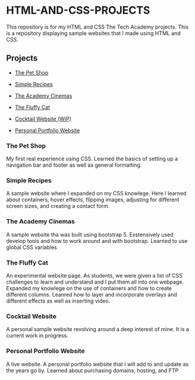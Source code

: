 # **HTML-AND-CSS-PROJECTS**
This repository is for my HTML and CSS The Tech Academy projects. This is a repository displaying sample websites that I made using HTML and CSS.

## Projects
* [The Pet Shop](#the-pet-shop)

* [Simple Recipes](#simple-recipes)

* [The Academy Cinemas](#the-academy-cinemas)

* [The Fluffy Cat](#the-fluffy-cat) 

* [Cocktail Website (WiP)](#cocktail-website)

* [Personal Portfolio Website](#personal-portfolio-website)

### The Pet Shop
My first real experience using CSS. Learned the basics of setting up a navigation bar and footer as well as general formatting.

### Simple Recipes
A sample website where I expanded on my CSS knowlege. Here I learned about containers, hover effects, flipping images, adjusting for different screen sizes, and creating a contact form.

### The Academy Cinemas
A sample website tha was built using bootstrap 5. Exstensively used develop tools and how to work around and with bootstrap. Learned to use global CSS variables

### The Fluffy Cat
An experimental website page. As students, we were given a list of CSS challenges to learn and understand and I put them all into one webpage. Expanded my knowlege on the use of containers and how to create different columns. Leanred how to layer and incorporate overlays and different effects as well as inserting video.

### Cocktail Website
A personal sample website revolving around a deep interest of mine. It is a current work in progress.

### Personal Portfolio Website
A live website. A personal portfolio website that I will add to and update as the years go by. Learned about purchasing domains, hosting, and FTP